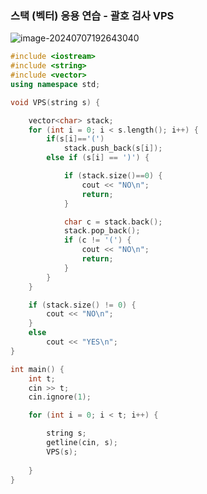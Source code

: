 ### 스택 (벡터) 응용 연습 - 괄호 검사 VPS

![image-20240707192643040](C:\Users\c\AppData\Roaming\Typora\typora-user-images\image-20240707192643040.png)

```c++
#include <iostream>
#include <string>
#include <vector>
using namespace std;

void VPS(string s) {

	vector<char> stack;
	for (int i = 0; i < s.length(); i++) {
		if(s[i]=='(')
			stack.push_back(s[i]);
		else if (s[i] == ')') {

			if (stack.size()==0) {
				cout << "NO\n";
				return;
			}

			char c = stack.back();
			stack.pop_back();
			if (c != '(') {
				cout << "NO\n";
				return;
			}
		}
	}

	if (stack.size() != 0) {
		cout << "NO\n";
	}
	else
		cout << "YES\n";
}

int main() {
	int t;
	cin >> t;
	cin.ignore(1);

	for (int i = 0; i < t; i++) {

		string s;
		getline(cin, s);
		VPS(s);
		
	}
}
```

